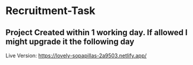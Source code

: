 # Recruitment-Task

## Project Created within 1 working day. If allowed I might upgrade it the following day

Live Version: https://lovely-sopapillas-2a9503.netlify.app/
